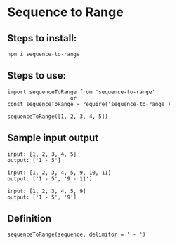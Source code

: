 # Sequence to Range

## Steps to install:
 ```
 npm i sequence-to-range
```

## Steps to use:

```
import sequenceToRange from 'sequence-to-range'
                    or 
const sequenceToRange = require('sequence-to-range')

sequenceToRange([1, 2, 3, 4, 5])
```

## Sample input output

```
input: [1, 2, 3, 4, 5]
output: ['1 - 5']

input: [1, 2, 3, 4, 5, 9, 10, 11]
output: ['1 - 5', '9 - 11']

input: [1, 2, 3, 4, 5, 9]
output: ['1 - 5', '9']
```

## Definition

```
sequenceToRange(sequence, delimitor = ' - ')
```
